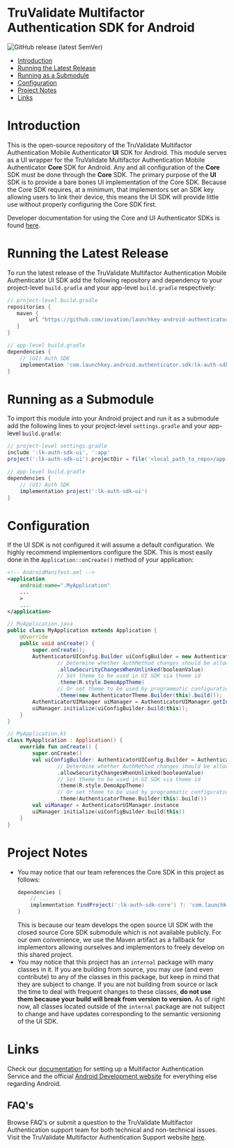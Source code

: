 # TruValidate Multifactor Authentication SDK for Android

![GitHub release (latest SemVer)](https://img.shields.io/github/v/release/iovation/mfa-auth-sdk-android?label=latest%20release)

  * [Introduction](introduction)
  * [Running the Latest Release](#latestrelease)
  * [Running as a Submodule](#submodule)
  * [Configuration](#configuration)
  * [Project Notes](#projectnotes)
  * [Links](#links)

# <a name="introduction"></a>Introduction

This is the open-source repository of the TruValidate Multifactor Authentication Mobile Authenticator **UI** SDK for Android. This module serves as a UI wrapper for the
TruValidate Multifactor Authentication Mobile Authenticator **Core** SDK for Android. Any and all configuration of the **Core** SDK must be done through the **Core** SDK. The
primary purpose of the **UI** SDK is to provide a bare bones UI implementation of the Core SDK. Because the Core SDK requires, at a minimum, that implementors
set an SDK key allowing users to link their device, this means the UI SDK will provide little use without properly configuring the Core SDK first.

Developer documentation for using the Core and UI Authenticator SDKs is found [here](https://docs.launchkey.com/authenticator-sdk/ui/integrate-authenticator-sdk.html).

# <a name="latestrelease"></a>Running the Latest Release

To run the latest release of the TruValidate Multifactor Authentication Mobile Authenticator UI SDK add the following repository and dependency to your
project-level `build.gradle` and your app-level `build.gradle` respectively:
```gradle
// project-level build.gradle
repositories {
   maven {
       url "https://github.com/iovation/launchkey-android-authenticator-sdk/raw/master/lk-auth-sdk"
   }
}

// app-level build.gradle
dependencies {
    // (UI) Auth SDK
    implementation 'com.launchkey.android.authenticator.sdk:lk-auth-sdk:<version>'
}
```

# <a name="submodule"></a>Running as a Submodule

To import this module into your Android project and run it as a submodule add the following lines to your
project-level `settings.gradle` and your app-level `build.gradle`:
```gradle
// project-level settings.gradle
include ':lk-auth-sdk-ui', ':app'
project(':lk-auth-sdk-ui').projectDir = file('<local_path_to_repo>/app')

// app-level build.gradle
dependencies {
    // (UI) Auth SDK
    implementation project(':lk-auth-sdk-ui')
}
```

# <a name="configuration"></a>Configuration

If the UI SDK is not configured it will assume a default configuration. We highly recommend implementors configure the SDK. This is most
easily done in the `Application::onCreate()` method of your application:
```xml
<!-- AndroidManifest.xml -->
<application
    android:name=".MyApplication"
    ...
    >
    ...
</application>
```
```java
// MyApplication.java
public class MyApplication extends Application {
    @Override
    public void onCreate() {
        super.onCreate();
        AuthenticatorUIConfig.Builder uiConfigBuilder = new AuthenticatorUIConfig.Builder()
                // Determine whether AuthMethod changes should be allowed from the SecurityFragment prior to the user's device being linked
                .allowSecurityChangesWhenUnlinked(booleanValue)
                // Set theme to be used in UI SDK via theme id
                .theme(R.style.DemoAppTheme)
                // Or set theme to be used by programmatic configuration
                .theme(new AuthenticatorTheme.Builder(this).build());
        AuthenticatorUIManager uiManager = AuthenticatorUIManager.getInstance();
        uiManager.initialize(uiConfigBuilder.build(this));
    }
}
```
```kotlin
// MyApplication.kt
class MyApplication : Application() {
    override fun onCreate() {
        super.onCreate()
        val uiConfigBuilder: AuthenticatorUIConfig.Builder = AuthenticatorUIConfig.Builder()
                // Determine whether AuthMethod changes should be allowed from the SecurityFragment prior to the user's device being linked
                .allowSecurityChangesWhenUnlinked(booleanValue)
                // Set theme to be used in UI SDK via theme id
                .theme(R.style.DemoAppTheme)
                // Or set theme to be used by programmatic configuration
                .theme(AuthenticatorTheme.Builder(this).build())
        val uiManager = AuthenticatorUIManager.instance
        uiManager.initialize(uiConfigBuilder.build(this))
    }
}
```

#  <a name="projectnotes"></a>Project Notes
* You may notice that our team references the Core SDK in this project as follows:
  ```groovy
  dependencies {
      // ...
      implementation findProject(':lk-auth-sdk-core') ?: 'com.launchkey.android.authenticator.sdk:lk-auth-sdk-core:<version>'
  }
  ```
  This is because our team develops the open source UI SDK with the closed source Core SDK submodule which is not available publicly.
  For our own convenience, we use the Maven artifact as a fallback for implementors allowing ourselves and implementors to freely
  develop on this shared project.
* You may notice that this project has an `internal` package with many classes in it. If you are building from source, you may use
  (and even contribute) to any of the classes in this package, but keep in mind that they are subject to change. If you are not
  building from source or lack the time to deal with frequent changes to these classes, **do not use them because your build will break
  from version to version.** As of right now, all classes located outside of the `internal` package are not subject to change and have
  updates corresponding to the semantic versioning of the UI SDK.

#  <a name="links"></a>Links

  Check our [documentation](https://docs.launchkey.com/authenticator-sdk/before-you-begin.html) for setting up
  a Multifactor Authentication Service and the official [Android Development website](https://d.android.com)
  for everything else regarding Android.

## FAQ's

Browse FAQ's or submit a question to the TruValidate Multifactor Authentication support team for both
technical and non-technical issues. Visit the TruValidate Multifactor Authentication Support website [here](https://www.iovation.com/contact).

